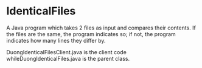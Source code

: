 # IdenticalFiles
A Java program which takes 2 files as input and compares their contents. If the files are the same, the program indicates so; if not, the program indicates how many lines they differ by.

DuongIdenticalFilesClient.java is the client code whileDuongIdenticalFiles.java is the parent class. 
